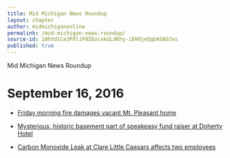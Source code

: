 ```yaml
---
title: Mid Michigan News Roundup
layout: chapter
author: midmichiganonline
permalink: /mid-michigan-news-roundup/
source-id: 10hVd1Ce3PXliF0IEocekULdKhy-iEHOjeQgbkG0S3xc
published: true
---
```

Mid Michigan News Roundup

# September 16, 2016

* [Friday morning fire damages vacant Mt. Pleasant home](http://www.themorningsun.com/general-news/20160916/friday-morning-fire-damages-vacant-mt-pleasant-home)

* [Mysterious, historic basement part of speakeasy fund raiser at Doherty Hotel](http://www.themorningsun.com/general-news/20160916/mysterious-historic-basement-part-of-speakeasy-fund-raiser-at-doherty-hotel)

* [Carbon Monoxide Leak at Clare Little Caesars affects two employees](http://www.themorningsun.com/general-news/20160916/carbon-monoxide-leak-at-clare-little-caesars-affects-two-employees)

